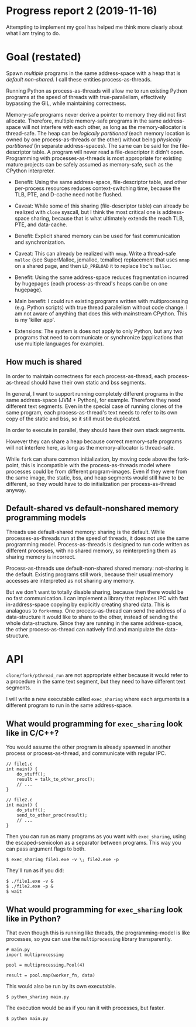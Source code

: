 # Progress report 2 (2019-11-16)

Attempting to implement my goal has helped me think more clearly about
what I am trying to do.

# Goal (restated)

Spawn _multiple_ programs in the same address-space with a heap that
is _default non-shared_. I call these entities process-as-threads.

Running Python as process-as-threads will allow me to run existing
Python programs at the speed of threads with true-parallelism,
effectively bypassing the GIL, while maintaining correctness.

Memory-safe programs never derive a pointer to memory they did not
first allocate. Therefore, multiple memory-safe programs in the same
address-space will not interfere with each other, as long as the
memory-allocator is thread-safe. The heap can be _logically
partitioned_ (each memory location is owned by one process-as-threads
or the other) without being _physically partitioned_ (in separate
address-spaces). The same can be said for the file-descriptor table. A
program will never read a file-descriptor it didn't open. Programming
with processes-as-threads is most appropriate for existing mature
projects can be safely assumed as memory-safe, such as the CPython
interpreter.

- Benefit: Using the same address-space, file-descriptor table, and
  other per-process resources reduces context-switching time, because
  the TLB, PTE, and D-cache need not be flushed.
  
- Caveat: While some of this sharing (file-descriptor table) can
  already be realized with `clone` syscall, but I think the most
  critical one is address-space sharing, because that is what
  ultimately extends the reach TLB, PTE, and data-cache.

- Benefit: Explicit shared memory can be used for fast communication
  and synchronization.
  
- Caveat: This can already be realized with `mmap`.  Write a
  thread-safe `malloc` (see SuperMalloc, jemalloc, tcmalloc)
  replacement that uses `mmap` on a shared page, and then `LD_PRELOAD`
  it to replace libc's `malloc`.

- Benefit: Using the same address-space reduces fragmentation incurred by
  hugepages (each process-as-thread's heaps can be on one hugepage).

- Main benefit: I could run existing programs written with
  multiprocessing (e.g. Python scripts) with true thread parallelism
  without code change. I am not aware of anything that does this with
  mainstream CPython. This is my 'killer app'.
  
- Extensions: The system is does not apply to only Python, but any two
  programs that need to communicate or synchronize (applications that
  use multiple languages for example).

## How much is shared

In order to maintain correctness for each process-as-thread, each
process-as-thread should have their own static and bss segments.

In general, I want to support running completely different programs in
the same address-space (JVM + Python), for example. Therefore they
need different text segments. Even in the special case of running
clones of the same program, each process-as-thread's text needs to
refer to its own copy of the static and bss, so it still must be
duplicated.

In order to execute in parallel, they should have their own stack
segments.

However they can share a heap because correct memory-safe programs
will not interfere here, as long as the memory-allocator is
thread-safe.

While `fork` can share common initialization, by moving code above the
fork-point, this is incompatible with the process-as-threads model
where processes could be from different program-images. Even if they
were from the same image, the static, bss, and heap segments would
still have to be different, so they would have to do initialization
per process-as-thread anyway.

## Default-shared vs default-nonshared memory programming models

Threads use default-shared memory: sharing is the default. While
processes-as-threads run at the speed of threads, it does not use the
same programming model. Process-as-threads is designed to run code
written as different processes, with no shared memory, so
reinterpreting them as sharing memory is incorrect.

Process-as-threads use default-non-shared shared memory: not-sharing
is the default. Existing programs still work, because their usual
memory accesses are interpreted as not sharing any memory.

But we don't want to totally disable sharing, because then there would
be no fast communication. I can implement a library that replaces IPC
with fast in-address-space copying by explicitly creating shared
data. This is analagous to `fork+mmap`. One process-as-thread can send
the address of a data-structure it would like to share to the other,
instead of sending the whole data-structure. Since they are running in
the same address-space, the other process-as-thread can natively
find and manipulate the data-structure.

# API

`clone/fork/pthread_run` are not appropriate either because it would
refer to a procedure in the same text segment, but they need to have
different text segments.

I will write a new executable called `exec_sharing` where each
arguments is a different program to run in the same address-space.

## What would programming for `exec_sharing` look like in C/C++?

You would assume the other program is already spawned in another
process or process-as-thread, and communicate with regular IPC.

    // file1.c
    int main() {
        do_stuff();
        result = talk_to_other_proc();
        // ...
    }

    // file2.c
    int main() {
        do_stuff();
        send_to_other_proc(result);
        // ...
    }

Then you can run as many programs as you want with `exec_sharing`,
using the escaped-semicolon as a separator between programs. This way
you can pass argument flags to both.

    $ exec_sharing file1.exe -v \; file2.exe -p

They'll run as if you did:

    $ ./file1.exe -v &
	$ ./file2.exe -p &
    $ wait

## What would programming for `exec_sharing` look like in Python?

That even though this is running like threads, the programming-model
is like processes, so you can use the `multiprocessing` library
transparently.

    # main.py
    import multiprocessing

    pool = multiprocessing.Pool(4)

    result = pool.map(worker_fn, data)

This would also be run by its own executable.

    $ python_sharing main.py

The execution would be as if you ran it with processes, but faster.

    $ python main.py
